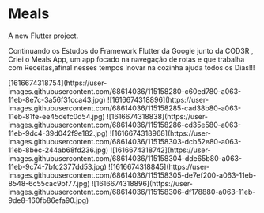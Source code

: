 # Meals

A new Flutter project.

Continuando os Estudos do Framework Flutter da Google junto da COD3R , Criei o Meals App, um app focado na navegação de rotas e que trabalha com Receitas,afinal nesses tempos Inovar na cozinha ajuda todos os Dias!!!
<div class = "center">
[1616674318754](https://user-images.githubusercontent.com/68614036/115158280-c60ed780-a063-11eb-8e7c-3a56f31cca43.jpg)
![1616674318896](https://user-images.githubusercontent.com/68614036/115158285-cad38b80-a063-11eb-81fe-ee45defc0d54.jpg)
![1616674318838](https://user-images.githubusercontent.com/68614036/115158286-cd35e580-a063-11eb-9dc4-39d042f9e182.jpg)
![1616674318968](https://user-images.githubusercontent.com/68614036/115158303-dcb52e80-a063-11eb-8bec-244ab68fd236.jpg)
![1616674318742](https://user-images.githubusercontent.com/68614036/115158304-dde65b80-a063-11eb-9c74-7bfc2377dd53.jpg)
![1616674318845](https://user-images.githubusercontent.com/68614036/115158305-de7ef200-a063-11eb-8548-6c55cac9bf77.jpg)
![1616674318896](https://user-images.githubusercontent.com/68614036/115158306-df178880-a063-11eb-9de8-160fb86efa90.jpg)
</div>
